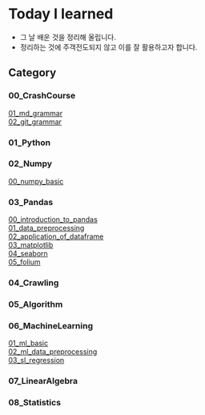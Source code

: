 # Today I learned

- 그 날 배운 것을 정리해 올립니다.
- 정리하는 것에 주객전도되지 않고 이를 잘 활용하고자 합니다.

## Category

### 00_CrashCourse

[01_md_grammar](https://github.com/letsfuture/TIL/blob/master/00_CrashCourse/01_md_grammar.md) <br>
[02_git_grammar](https://github.com/letsfuture/TIL/blob/master/00_CrashCourse/02_git_grammar.md)<br>

### 01_Python

### 02_Numpy

[00_numpy_basic](https://github.com/letsfuture/TIL/blob/master/02_Numpy/00_numpy_basic.md)<br>

### 03_Pandas

[00_introduction_to_pandas](https://github.com/letsfuture/TIL/blob/master/03_Pandas/00_introduction_to_pandas.md)<br>[01_data_preprocessing](https://github.com/letsfuture/TIL/blob/master/03_Pandas/01_data_preprocessing.md)<br>
[02_application_of_dataframe](https://github.com/letsfuture/TIL/blob/master/03_Pandas/02_application_of_dataframe.md)<br>
[03_matplotlib](https://github.com/letsfuture/TIL/blob/master/03_Pandas/03_matplotlib.md)<br>[04_seaborn](https://github.com/letsfuture/TIL/blob/master/03_Pandas/04_seaborn.md)<br>
[05_folium](https://github.com/letsfuture/TIL/blob/master/03_Pandas/05_folium.md)<br>

### 04_Crawling

### 05_Algorithm

### 06_MachineLearning
[01_ml_basic](https://github.com/letsfuture/TIL/blob/master/06_MachineLearning/01_ml_basic.md)<br>
[02_ml_data_preprocessing](https://github.com/letsfuture/TIL/blob/master/06_MachineLearning/02_ml_data_preprocessing.md)<br>[03_sl_regression](https://github.com/letsfuture/TIL/blob/master/06_MachineLearning/03_sl_regression)<br>

### 07_LinearAlgebra

### 08_Statistics

